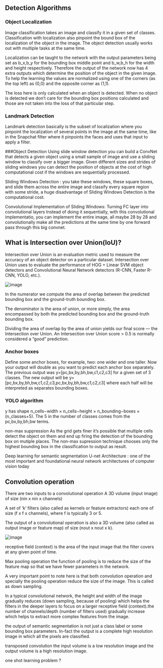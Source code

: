 ## Detection Algorithms

### Object Localization
Image classification takes an image and classify it in a given set of classes. Classification with localization also pinpoint the bound box of the localization of the object in the image. The object detection usually works out with multiple tasks at the same time.

Localization can be taught to the network with the output parameters being set as b_x,b_y for the bounding box middle point and b_w,b_h for the width and height respectively. Therefore the output of the network now has 4 extra outputs which determine the position of the object in the given image. To help the learning the values are normalized using one of the corners (as the top left) as (0,0) and the opposite corner as (1,1).

The loss here is only calculated when an object is detected. When no object is detected we don’t care for the bounding box positions calculated and those are not taken into the loss of that particular step.

### Landmark Detection
Landmark detection basically is the subset of localization where you pinpoint the localization of several points in the image at the same time, like in the Snapchat filter where it pinpoints the faces and uses that input to apply a filter.

###Object Detection
Using slide window detection you can build a ConvNet that detects a given object using a small sample of image and use a sliding window to classify over a bigger image. Given different sizes and strides of sliding windows you can detect the position of objects at the cost of high computational cost if the windows are sequentially processed.

Sliding Windows Detection :
you take these windows, these square boxes, and slide them across the entire image and classify every square region with some stride, a huge disadvantage of Sliding Windows Detection is the computational cost. 

Convolutional Implementation of Sliding Windows:
Turning FC layer into convolutional layers
Instead of doing it sequentially, with this convolutional implementatio, you can implement the entire image, all maybe 28 by 28 and convolutionally make all the predictions at the same time by one forward pass through this big convnet.

## What is Intersection over Union(IoU)? 
Intersection over Union is an evaluation metric used to measure the accuracy of an object detector on a particular dataset. 
Intersection over Union uses to evaluate the performance of HOG + Linear SVM object detectors and Convolutional Neural Network detectors (R-CNN, Faster R-CNN, YOLO, etc.).


![image](https://user-images.githubusercontent.com/64529936/123420306-b2c83d00-d5bb-11eb-951a-ed63ebbd8ae4.png)

In the numerator we compute the area of overlap between the predicted bounding box and the ground-truth bounding box.

The denominator is the area of union, or more simply, the area encompassed by both the predicted bounding box and the ground-truth bounding box.

Dividing the area of overlap by the area of union yields our final score — the Intersection over Union.
An Intersection over Union score > 0.5 is normally considered a “good” prediction.

### Anchor boxes
Define some anchor boxes, for example, two: one wider and one taller. Now your output will double as you want to predict each anchor box separately. The previous output was y=[pc,bx,by,bh,bw,c1,c2,c3] for a given set of 3 classes. The new output will be y=[pc,bx,by,bh,bw,c1,c2,c3,pc,bx,by,bh,bw,c1,c2,c3] where each half will be interpreted as separates bounding boxes.

### YOLO algorithm
y has shape n_cells−width × n_cells−height × n_bounding−boxes × (n_classes+5). The 5 in the number of classes comes from the pc,bx,by,bh,bw terms.

non-max suppression
As the grid gets finer it’s possible that multiple cells detect the object on them and end up firing the detection of the bounding box on mutiple places. The non-max supression technique chooses only the highest bounding box in the classification to output as result.



Deep learning for semantic segmentation 
U-net Architecture : one of the most important and foundational neural network architectures of computer vision today


## Convolution operation
There are two inputs to a convolutional operation
A 3D volume (input image) of size (nin x nin x channels)

A set of ‘k’ filters (also called as kernels or feature extractors) each one of size (f x f x channels), where f is typically 3 or 5.


The output of a convolutional operation is also a 3D volume (also called as output image or feature map) of size (nout x nout x k).

![image](https://user-images.githubusercontent.com/64529936/123611754-370c0180-d802-11eb-81af-88b4794b0673.png)

receptive field (context) is the area of the input image that the filter covers at any given point of time.

Max pooling operation
the function of pooling is to reduce the size of the feature map so that we have fewer parameters in the network.

A very important point to note here is that both convolution operation and specially the pooling operation reduce the size of the image. This is called as down sampling.

In a typical convolutional network, the height and width of the image gradually reduces (down sampling, because of pooling) which helps the filters in the deeper layers to focus on a larger receptive field (context).the number of channels/depth (number of filters used) gradually increase which helps to extract more complex features from the image.

the output of semantic segmentation is not just a class label or some bounding box parameters. In-fact the output is a complete high resolution image in which all the pixels are classified.

transposed convolution the input volume is a low resolution image and the output volume is a high resolution image.

one shot learning problem ?





















